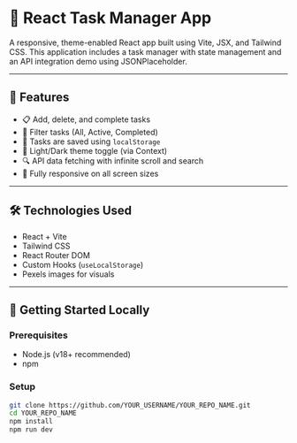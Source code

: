 # 🧠 React Task Manager App

A responsive, theme-enabled React app built using Vite, JSX, and Tailwind CSS. This application includes a task manager with state management and an API integration demo using JSONPlaceholder.

---

## 🚀 Features

- 📋 Add, delete, and complete tasks
- 🎯 Filter tasks (All, Active, Completed)
- 💾 Tasks are saved using `localStorage`
- 🌙 Light/Dark theme toggle (via Context)
- 🔍 API data fetching with infinite scroll and search
- 📱 Fully responsive on all screen sizes

---

## 🛠️ Technologies Used

- React + Vite
- Tailwind CSS
- React Router DOM
- Custom Hooks (`useLocalStorage`)
- Pexels images for visuals

---

## 🔧 Getting Started Locally

### Prerequisites

- Node.js (v18+ recommended)
- npm

### Setup

```bash
git clone https://github.com/YOUR_USERNAME/YOUR_REPO_NAME.git
cd YOUR_REPO_NAME
npm install
npm run dev
